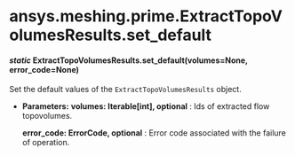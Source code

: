 <a id="ansys-meshing-prime-extracttopovolumesresults-set-default"></a>

# ansys.meshing.prime.ExtractTopoVolumesResults.set_default

<a id="ansys.meshing.prime.ExtractTopoVolumesResults.set_default"></a>

#### *static* ExtractTopoVolumesResults.set_default(volumes=None, error_code=None)

Set the default values of the `ExtractTopoVolumesResults` object.

* **Parameters:**
  **volumes: Iterable[int], optional**
  : Ids of extracted flow topovolumes.

  **error_code: ErrorCode, optional**
  : Error code associated with the failure of operation.

<!-- !! processed by numpydoc !! -->
